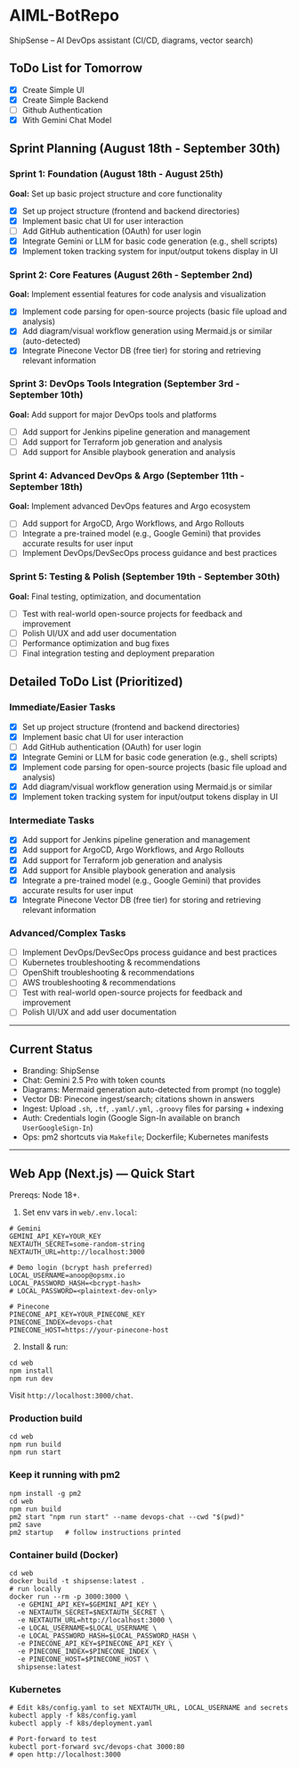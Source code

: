 # AIML-BotRepo
ShipSense – AI DevOps assistant (CI/CD, diagrams, vector search)

## ToDo List for Tomorrow
- [x] Create Simple UI
- [x] Create Simple Backend
- [ ] Github Authentication
- [x] With Gemini Chat Model

## Sprint Planning (August 18th - September 30th)

### Sprint 1: Foundation (August 18th - August 25th)
**Goal:** Set up basic project structure and core functionality
- [x] Set up project structure (frontend and backend directories)
- [x] Implement basic chat UI for user interaction
- [ ] Add GitHub authentication (OAuth) for user login
- [x] Integrate Gemini or LLM for basic code generation (e.g., shell scripts)
- [x] Implement token tracking system for input/output tokens display in UI

### Sprint 2: Core Features (August 26th - September 2nd)
**Goal:** Implement essential features for code analysis and visualization
- [x] Implement code parsing for open-source projects (basic file upload and analysis)
- [x] Add diagram/visual workflow generation using Mermaid.js or similar (auto-detected)
- [x] Integrate Pinecone Vector DB (free tier) for storing and retrieving relevant information

### Sprint 3: DevOps Tools Integration (September 3rd - September 10th)
**Goal:** Add support for major DevOps tools and platforms
- [ ] Add support for Jenkins pipeline generation and management
- [ ] Add support for Terraform job generation and analysis
- [ ] Add support for Ansible playbook generation and analysis

### Sprint 4: Advanced DevOps & Argo (September 11th - September 18th)
**Goal:** Implement advanced DevOps features and Argo ecosystem
- [ ] Add support for ArgoCD, Argo Workflows, and Argo Rollouts
- [ ] Integrate a pre-trained model (e.g., Google Gemini) that provides accurate results for user input
- [ ] Implement DevOps/DevSecOps process guidance and best practices

### Sprint 5: Testing & Polish (September 19th - September 30th)
**Goal:** Final testing, optimization, and documentation
- [ ] Test with real-world open-source projects for feedback and improvement
- [ ] Polish UI/UX and add user documentation
- [ ] Performance optimization and bug fixes
- [ ] Final integration testing and deployment preparation

## Detailed ToDo List (Prioritized)

### Immediate/Easier Tasks
- [x] Set up project structure (frontend and backend directories)
- [x] Implement basic chat UI for user interaction
- [ ] Add GitHub authentication (OAuth) for user login
- [x] Integrate Gemini or LLM for basic code generation (e.g., shell scripts)
- [x] Implement code parsing for open-source projects (basic file upload and analysis)
- [x] Add diagram/visual workflow generation using Mermaid.js or similar
- [x] Implement token tracking system for input/output tokens display in UI

### Intermediate Tasks
- [x] Add support for Jenkins pipeline generation and management
- [x] Add support for ArgoCD, Argo Workflows, and Argo Rollouts
- [x] Add support for Terraform job generation and analysis
- [x] Add support for Ansible playbook generation and analysis
- [x] Integrate a pre-trained model (e.g., Google Gemini) that provides accurate results for user input
- [x] Integrate Pinecone Vector DB (free tier) for storing and retrieving relevant information

### Advanced/Complex Tasks
- [ ] Implement DevOps/DevSecOps process guidance and best practices
- [ ] Kubernetes troubleshooting & recommendations
- [ ] OpenShift troubleshooting & recommendations
- [ ] AWS troubleshooting & recommendations
- [ ] Test with real-world open-source projects for feedback and improvement
- [ ] Polish UI/UX and add user documentation

---

## Current Status
- Branding: ShipSense
- Chat: Gemini 2.5 Pro with token counts
- Diagrams: Mermaid generation auto-detected from prompt (no toggle)
- Vector DB: Pinecone ingest/search; citations shown in answers
- Ingest: Upload `.sh`, `.tf`, `.yaml/.yml`, `.groovy` files for parsing + indexing
- Auth: Credentials login (Google Sign-In available on branch `UserGoogleSign-In`)
- Ops: pm2 shortcuts via `Makefile`; Dockerfile; Kubernetes manifests

---

## Web App (Next.js) — Quick Start

Prereqs: Node 18+.

1. Set env vars in `web/.env.local`:
```
# Gemini
GEMINI_API_KEY=YOUR_KEY
NEXTAUTH_SECRET=some-random-string
NEXTAUTH_URL=http://localhost:3000

# Demo login (bcrypt hash preferred)
LOCAL_USERNAME=anoop@opsmx.io
LOCAL_PASSWORD_HASH=<bcrypt-hash>
# LOCAL_PASSWORD=<plaintext-dev-only>

# Pinecone
PINECONE_API_KEY=YOUR_PINECONE_KEY
PINECONE_INDEX=devops-chat
PINECONE_HOST=https://your-pinecone-host
```

2. Install & run:
```
cd web
npm install
npm run dev
```
Visit `http://localhost:3000/chat`.

### Production build
```
cd web
npm run build
npm run start
```

### Keep it running with pm2
```
npm install -g pm2
cd web
npm run build
pm2 start "npm run start" --name devops-chat --cwd "$(pwd)"
pm2 save
pm2 startup   # follow instructions printed
```

### Container build (Docker)
```
cd web
docker build -t shipsense:latest .
# run locally
docker run --rm -p 3000:3000 \
  -e GEMINI_API_KEY=$GEMINI_API_KEY \
  -e NEXTAUTH_SECRET=$NEXTAUTH_SECRET \
  -e NEXTAUTH_URL=http://localhost:3000 \
  -e LOCAL_USERNAME=$LOCAL_USERNAME \
  -e LOCAL_PASSWORD_HASH=$LOCAL_PASSWORD_HASH \
  -e PINECONE_API_KEY=$PINECONE_API_KEY \
  -e PINECONE_INDEX=$PINECONE_INDEX \
  -e PINECONE_HOST=$PINECONE_HOST \
  shipsense:latest
```

### Kubernetes
```
# Edit k8s/config.yaml to set NEXTAUTH_URL, LOCAL_USERNAME and secrets
kubectl apply -f k8s/config.yaml
kubectl apply -f k8s/deployment.yaml

# Port-forward to test
kubectl port-forward svc/devops-chat 3000:80
# open http://localhost:3000
```
